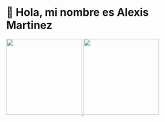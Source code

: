 # 👋 Hola, mi nombre es Alexis Martinez

<a href="https://github.com/AlexRGB2/github-readme-stats" style="margin-bottom: 1em;">
  <img height="200" src="https://github-readme-stats.vercel.app/api?username=AlexRGB2&theme=dark&locale=es&rank_icon=github" />
</a>
<a href="https://github.com/AlexRGB2/convoychat">
  <img height="200" src="https://github-readme-stats.vercel.app/api/top-langs?username=AlexRGB2&layout=compact&langs_count=8&card_width=320&theme=dark&locale=es" />
</a>
